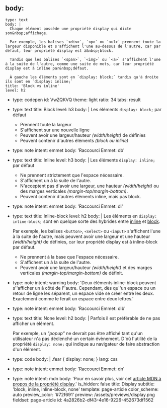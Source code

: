 body:
  -
    type: text
    body: |
      Chaque élément possède une propriété display qui dicte son&nbsp;affichage. 
      
      Par exemple, les balises `<div>`, `<p>` ou `<ul>` prennent toute la largeur disponible et s'affichent l'une au-dessus de l'autre, car par défaut, leur propriété display est à&nbsp;block. 
      
      Tandis que les balises `<span>`, `<img>` ou `<a>` s'affichent l'une à la suite de l'autre, comme une suite de mots, car leur propriété display est à inline par&nbsp;défaut.
      
      À gauche les éléments sont en `display: block;` tandis qu'à droite ils sont en `display: inline;`
    title: 'Block vs inline'
    level: h2
  -
    type: codepen
    id: VwZQKVQ
    theme: light
    ratio: 34
    tabs: result
  -
    type: text
    title: Block
    level: h3
    body: |
      Les éléments `display: block;` par défaut
      
      - Prennent toute la&nbsp;largeur 
      - S'affichent sur une nouvelle ligne
      - Peuvent avoir une largeur/hauteur _(width/height)_ de&nbsp;définies
      - Peuvent contenir d'autres éléments _(block ou inline)_
  -
    type: note
    intent: emmet
    body: 'Raccourci Emmet: db'
  -
    type: text
    title: Inline
    level: h3
    body: |
      Les éléments `display: inline;`  par&nbsp;défaut
      
      - Ne prennent strictement que l'espace&nbsp;nécessaire.
      - S'affichent un à la suite de&nbsp;l'autre.
      - N'acceptent pas d'avoir une largeur, une hauteur _(width/height)_ ou des marges verticales _(margin-top/margin-bottom)_.
      - Peuvent contenir d'autres éléments inline, mais pas&nbsp;block.
  -
    type: note
    intent: emmet
    body: 'Raccourci Emmet: di'
  -
    type: text
    title: Inline-block
    level: h2
    body: |
      Les éléments en `display: inline-block;` sont en quelque sorte des hybrides entre [inline](#inline) et&nbsp;[block](#block).
      
      Par exemple, les balises `<button>`, `<select>` ou `<input>` s'affichent l'une à la suite de l'autre, mais peuvent avoir une largeur et une hauteur _(width/height)_ de définies, car leur propriété display est à inline-block par&nbsp;défaut.
      
      - Ne prennent à la base que l'espace nécessaire.
      - S'affichent un à la suite de l'autre.
      - Peuvent avoir une largeur/hauteur _(width/height)_ et des marges verticales _(margin-top/margin-bottom)_ de définit.
  -
    type: note
    intent: warning
    body: 'Deux éléments inline-block peuvent s''afficher un à côté de l''autre. Cependant, dès qu''un espace ou un retour de ligne les séparent, un espace vide se créer entre les deux. Exactement comme le ferait un espace entre deux&nbsp;lettres.'
  -
    type: note
    intent: emmet
    body: 'Raccourci Emmet: dib'
  -
    type: text
    title: None
    level: h2
    body: |
      Parfois il est préférable de ne pas afficher un élément. 
      
      Par exemple, un _"popup"_ ne devrait pas être affiché tant qu'un utilisateur n'a pas déclenché un certain évènement. D'où l'utilité de la propriété `display: none;` qui indique au navigateur de faire abstraction d'un&nbsp;élément.
  -
    type: code
    body: |
      .fear {
        display: none;
      }
    lang: css
  -
    type: note
    intent: emmet
    body: 'Raccourci Emmet: dn'
  -
    type: note
    intent: mdn
    body: 'Pour en savoir plus, voir cet [article MDN à propos de la propriété&nbsp;display](https://developer.mozilla.org/fr/docs/Web/CSS/display).'
is_hidden: false
title: Display
subtitle: 'block, inline, inline-block, none'
template: page-article
color_scheme: auto
preview_color: '#72f691'
preview: /assets/previews/display.png
fieldset: page-article
id: 4a2826b2-df43-4e16-9226-452673df1562
